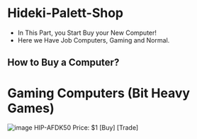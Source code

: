 # Hideki-Palett-Shop
- In This Part, you Start Buy your New Computer!
- Here we Have Job Computers, Gaming and Normal.

## How to Buy a Computer?



# Gaming Computers (Bit Heavy Games)
![image](https://user-images.githubusercontent.com/87248365/155417776-2995a68a-f60b-4932-9081-de97b02bcff8.png)
HIP-AFDK50
Price: $1
[Buy]
[Trade]
